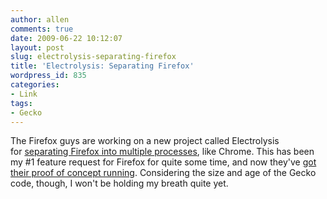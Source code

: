 ```yaml
---
author: allen
comments: true
date: 2009-06-22 10:12:07
layout: post
slug: electrolysis-separating-firefox
title: 'Electrolysis: Separating Firefox'
wordpress_id: 835
categories:
- Link
tags:
- Gecko
---
```


The Firefox guys are working on a new project called Electrolysis for [separating Firefox into multiple processes](http://benjamin.smedbergs.us/blog/2009-06-16/electrolysis-making-mozilla-faster-and-more-stable-using-multiple-processes/), like Chrome. This has been my #1 feature request for Firefox for quite some time, and now they've [got their proof of concept running](http://blog.mozilla.com/cjones/2009/06/21/multi-process-firefox-coming-to-an-internets-near-you/). Considering the size and age of the Gecko code, though, I won't be holding my breath quite yet.
